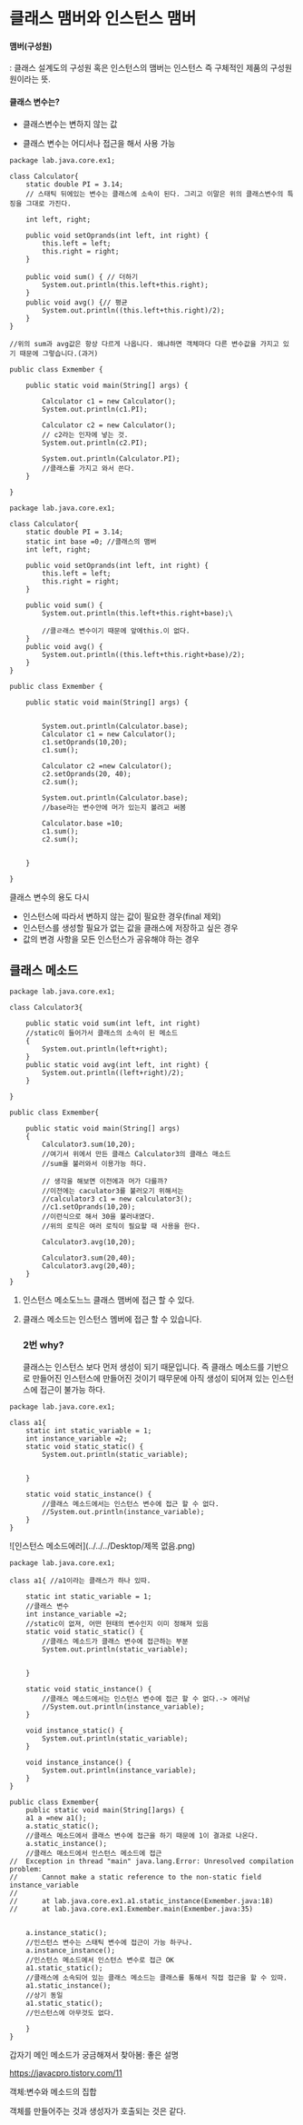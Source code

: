 # 클래스 맴버와 인스턴스 맴버



#### 맴버(구성원)

:  클래스 설계도의 구성원 혹은 인스턴스의 맴버는 인스턴스 즉 구체적인 제품의 구성원원이라는 뜻.



#### 클래스 변수는?

* 클래스변수는 변하지 않는 값

* 클래스 변수는 어디서나 접근을 해서 사용 가능

  

~~~
package lab.java.core.ex1;

class Calculator{
	static double PI = 3.14;
	// 스태틱 뒤에있는 변수는 클래스에 소속이 된다. 그리고 이말은 위의 클래스변수의 특징을 그대로 가진다.
	 
	int left, right;
	
	public void setOprands(int left, int right) {
		this.left = left;
		this.right = right;
	}
	
	public void sum() { // 더하기 
		System.out.println(this.left+this.right);
	}
	public void avg() {// 평균
		System.out.println((this.left+this.right)/2);
	}
}

//위의 sum과 avg값은 항상 다르게 나옵니다. 왜냐하면 객체마다 다른 변수값을 가지고 있기 때문에 그렇습니다.(과거)

public class Exmember {

	public static void main(String[] args) {
		
		Calculator c1 = new Calculator();
		System.out.println(c1.PI);
		
		Calculator c2 = new Calculator();
		// c2라는 인자에 넣는 것. 
		System.out.println(c2.PI);
		
		System.out.println(Calculator.PI);
		//클래스를 가지고 와서 쓴다.
	}

}
~~~



~~~
package lab.java.core.ex1;

class Calculator{
	static double PI = 3.14;
	static int base =0; //클래스의 맴버
	int left, right;
	
	public void setOprands(int left, int right) {
		this.left = left;
		this.right = right;
	}
	
	public void sum() {
		System.out.println(this.left+this.right+base);\
		
		//클ㄹ래스 변수이기 때문에 앞에this.이 없다.
	}
	public void avg() {
		System.out.println((this.left+this.right+base)/2);
	}
}

public class Exmember {

	public static void main(String[] args) {
	
	
		System.out.println(Calculator.base);
		Calculator c1 = new Calculator();
		c1.setOprands(10,20);
		c1.sum();
		
		Calculator c2 =new Calculator();
		c2.setOprands(20, 40);
		c2.sum();
		
		System.out.println(Calculator.base);
		//base라는 변수안에 머가 있는지 볼려고 써봄
		
		Calculator.base =10;
		c1.sum();
		c2.sum();
		
	
	}

}

~~~



클래스 변수의 용도 다시

* 인스턴스에 따라서 변하지 않는 값이 필요한 경우(final 제외)
* 인스턴스를 생성할 필요가 없는 값을 클래스에 저장하고 싶은 경우
* 값의 변경 사항을 모든 인스턴스가 공유해야 하는 경우



## 클래스 메소드

~~~
package lab.java.core.ex1;

class Calculator3{
	
	public static void sum(int left, int right)
    //static이 들어가서 클래스의 소속이 된 메소드
    {
		System.out.println(left+right);
	}
	public static void avg(int left, int right) {
		System.out.println((left+right)/2);
	}

}

public class Exmember{

	public static void main(String[] args)
	{
		Calculator3.sum(10,20);
		//여기서 위에서 만든 클래스 Calculator3의 클래스 매소드
		//sum을 불러와서 이용가능 하다.
		
		// 생각을 해보면 이전에과 머가 다를까?
		//이전에는 caculator3를 불러오기 위해서는
		//calculator3 c1 = new calculator3();
        //c1.setOprands(10,20);
        //이런식으로 해서 30을 불러내였다.
        //위의 로직은 여러 로직이 필요할 때 사용을 한다.
		
		Calculator3.avg(10,20);
		
		Calculator3.sum(20,40);
		Calculator3.avg(20,40);
	}
}
~~~



1. 인스턴스 메소도느느 클래스 맴버에 접근 할 수 있다.

2. 클래스 메소드는 인스턴스 멤버에 접근 할 수 있습니다.

   ### 2번 why? 

   클래스는 인스턴스 보다 먼저 생성이 되기 때문입니다. 즉 클래스 메소드를 기반으로 만들어진 인스턴스에 만들어진 것이기 때무문에 아직 생성이 되어져 있는 인스턴스에 접근이 불가능 하다.

```
package lab.java.core.ex1;

class a1{
	static int static_variable = 1;
	int instance_variable =2;
	static void static_static() {
		System.out.println(static_variable);
	

	}
	
	static void static_instance() {
		//클래스 메소드에서는 인스턴스 변수에 접근 할 수 없다.
		//System.out.println(instance_variable);
	}
}

```



![인스턴스 메소드에러](../../../Desktop/제목 없음.png)

```
package lab.java.core.ex1;

class a1{ //a1이라는 클래스가 하나 있따.
	
	static int static_variable = 1;
	//클래스 변수
	int instance_variable =2;
	//static이 없져, 어떤 현태의 변수인지 이미 정해져 있음
	static void static_static() {
		//클래스 메소드가 클래스 변수에 접근하는 부분
		System.out.println(static_variable);
	

	}
	
	static void static_instance() {
		//클래스 메소드에서는 인스턴스 변수에 접근 할 수 없다.-> 에러남
		//System.out.println(instance_variable);
	}
	
	void instance_static() {
		System.out.println(static_variable);
	}
	
	void instance_instance() {
		System.out.println(instance_variable);
	}
}

public class Exmember{
	public static void main(String[]args) {
	a1 a =new a1();
	a.static_static();
	//클래스 메소드에서 클래스 변수에 접근을 하기 때문에 1이 결과로 나온다.
	a.static_instance();
	//클래스 매소드에서 인스턴스 메소드에 접근 
//	Exception in thread "main" java.lang.Error: Unresolved compilation problem: 
//		Cannot make a static reference to the non-static field instance_variable
//
//		at lab.java.core.ex1.a1.static_instance(Exmember.java:18)
//		at lab.java.core.ex1.Exmember.main(Exmember.java:35)


	a.instance_static();
	//인스턴스 변수는 스태틱 변수에 접근이 가능 하구나.
	a.instance_instance();
	//인스턴스 메소드에서 인스턴스 변수로 접근 OK
	a1.static_static();
	//클래스에 소속되어 있는 클래스 메소드는 클래스를 통해서 직접 접근을 할 수 있따.
	a1.static_instance();
	//상기 동일
	a1.static_static();
	//인스턴스에 아무것도 없다.
	
	}
}
```







갑자기 메인 메소드가 궁금해져서 찾아봄: 좋은 설명

https://javacpro.tistory.com/11



객체:변수와 메소드의 집합

객체를 만들어주는 것과 생성자가 호출되는 것은 같다.